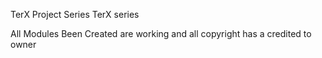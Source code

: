 TerX Project Series
TerX series


All Modules Been Created are working and all copyright has a credited to owner

